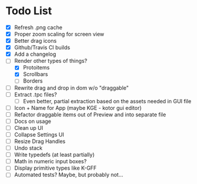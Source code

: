 # Todo List

- [x] Refresh .png cache
- [x] Proper zoom scaling for screen view
- [x] Better drag icons
- [x] Github/Travis CI builds
- [x] Add a changelog
- [ ] Render other types of things?
  - [x] Protoitems
  - [x] Scrollbars
  - [ ] Borders
- [ ] Rewrite drag and drop in dom w/o "draggable"
- [ ] Extract .tpc files?
  - [ ] Even better, partial extraction based on the assets needed in GUI file
- [ ] Icon + Name for App (maybe KGE - kotor gui editor)
- [ ] Refactor draggable items out of Preview and into separate file
- [ ] Docs on usage
- [ ] Clean up UI
- [ ] Collapse Settings UI
- [ ] Resize Drag Handles
- [ ] Undo stack
- [ ] Write typedefs (at least partially)
- [ ] Math in numeric input boxes?
- [ ] Display primitive types like K-GFF
- [ ] Automated tests? Maybe, but probably not...
